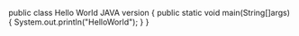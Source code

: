 public class Hello World JAVA version {
  public static void main(String[]args) {
  System.out.println("HelloWorld");
  }
}
